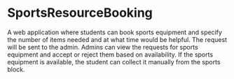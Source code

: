 # SportsResourceBooking
A web application where students can book sports equipment and specify the number of items needed and at what time would be helpful. The request will be sent to the admin. Admins can view the requests for sports equipment and accept or reject them based on availability. If the sports equipment is available, the student can collect it manually from the sports block.
